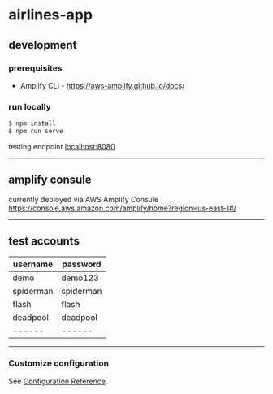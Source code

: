 # airlines-app

## development 
### prerequisites
* Amplify CLI - https://aws-amplify.github.io/docs/
### run locally

```sh
$ npm install
$ npm run serve
```
testing endpoint <localhost:8080>

----------
## amplify consule 
currently deployed via AWS Amplify Consule
https://console.aws.amazon.com/amplify/home?region=us-east-1#/

-----------
## test accounts

| username | password |
| ------ | ------ |
| demo | demo123 |
| spiderman | spiderman |
| flash | flash |
| deadpool | deadpool |
| ------ | ------ |


----------

### Customize configuration
See [Configuration Reference](https://cli.vuejs.org/config/).
